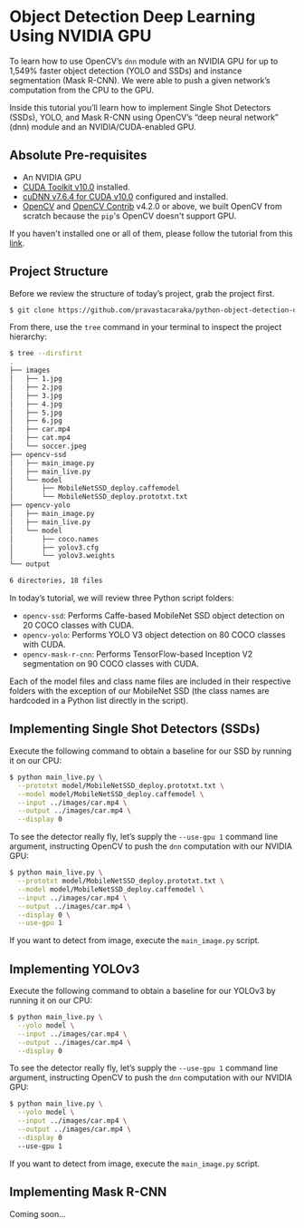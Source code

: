 # Object Detection Deep Learning Using NVIDIA GPU
To learn how to use OpenCV’s ```dnn``` module with an NVIDIA GPU for up to 1,549% faster object detection (YOLO and SSDs) and instance segmentation (Mask R-CNN). We were able to push a given network’s computation from the CPU to the GPU.

Inside this tutorial you’ll learn how to implement Single Shot Detectors (SSDs), YOLO, and Mask R-CNN using OpenCV’s “deep neural network” (dnn) module and an NVIDIA/CUDA-enabled GPU.

## Absolute Pre-requisites
* An NVIDIA GPU
* [CUDA Toolkit v10.0](https://developer.nvidia.com/cuda-10.0-download-archive) installed.
* [cuDNN v7.6.4 for CUDA v10.0](https://developer.nvidia.com/rdp/cudnn-archive) configured and installed.
* [OpenCV](https://github.com/opencv/opencv/archive/4.2.0.zip) and [OpenCV Contrib](https://github.com/opencv/opencv_contrib/archive/4.2.0.zip) v4.2.0 or above, we built OpenCV from scratch because the ```pip```'s OpenCV doesn't support GPU.

If you haven't installed one or all of them, please follow the tutorial from this [link](https://www.pyimagesearch.com/2020/02/03/how-to-use-opencvs-dnn-module-with-nvidia-gpus-cuda-and-cudnn/).

## Project Structure
Before we review the structure of today’s project, grab the project first.

```bash
$ git clone https://github.com/pravastacaraka/python-object-detection-deep-learning.git
```

From there, use the ```tree``` command in your terminal to inspect the project hierarchy:

``` bash
$ tree --dirsfirst
.
├── images
│   ├── 1.jpg
│   ├── 2.jpg
│   ├── 3.jpg
│   ├── 4.jpg
│   ├── 5.jpg
│   ├── 6.jpg
│   ├── car.mp4
│   ├── cat.mp4
│   └── soccer.jpeg
├── opencv-ssd
│   ├── main_image.py
│   ├── main_live.py
│   └── model
│       ├── MobileNetSSD_deploy.caffemodel
│       └── MobileNetSSD_deploy.prototxt.txt
├── opencv-yolo
│   ├── main_image.py
│   ├── main_live.py
│   └── model
│       ├── coco.names
│       ├── yolov3.cfg
│       └── yolov3.weights
└── output

6 directories, 18 files
```

In today’s tutorial, we will review three Python script folders:

* ```opencv-ssd```: Performs Caffe-based MobileNet SSD object detection on 20 COCO classes with CUDA.
* ```opencv-yolo```: Performs YOLO V3 object detection on 80 COCO classes with CUDA.
* ```opencv-mask-r-cnn```: Performs TensorFlow-based Inception V2 segmentation on 90 COCO classes with CUDA.

Each of the model files and class name files are included in their respective folders with the exception of our MobileNet SSD (the class names are hardcoded in a Python list directly in the script).

## Implementing Single Shot Detectors (SSDs)
Execute the following command to obtain a baseline for our SSD by running it on our CPU:

```bash
$ python main_live.py \
  --prototxt model/MobileNetSSD_deploy.prototxt.txt \
  --model model/MobileNetSSD_deploy.caffemodel \
  --input ../images/car.mp4 \
  --output ../images/car.mp4 \
  --display 0
```

To see the detector really fly, let’s supply the ```--use-gpu 1``` command line argument, instructing OpenCV to push the ```dnn``` computation with our NVIDIA GPU:

```bash
$ python main_live.py \
  --prototxt model/MobileNetSSD_deploy.prototxt.txt \
  --model model/MobileNetSSD_deploy.caffemodel \
  --input ../images/car.mp4 \
  --output ../images/car.mp4 \
  --display 0 \
  --use-gpu 1
```
If you want to detect from image, execute the ```main_image.py``` script.

## Implementing YOLOv3
Execute the following command to obtain a baseline for our YOLOv3 by running it on our CPU:

```bash
$ python main_live.py \
  --yolo model \
  --input ../images/car.mp4 \
  --output ../images/car.mp4 \
  --display 0
```

To see the detector really fly, let’s supply the ```--use-gpu 1``` command line argument, instructing OpenCV to push the ```dnn``` computation with our NVIDIA GPU:

```bash
$ python main_live.py \
  --yolo model \
  --input ../images/car.mp4 \
  --output ../images/car.mp4 \
  --display 0
  --use-gpu 1
```
If you want to detect from image, execute the ```main_image.py``` script.

## Implementing Mask R-CNN
Coming soon...
